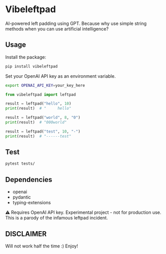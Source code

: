 # Vibeleftpad

AI-powered left padding using GPT. Because why use simple string methods when you can use artificial intelligence?

## Usage

Install the package:
```bash
pip install vibeleftpad
```

Set your OpenAI API key as an environment variable.
```bash
export OPENAI_API_KEY=your_key_here
```

```python
from vibeleftpad import leftpad

result = leftpad("hello", 10)
print(result)  # "     hello"

result = leftpad("world", 8, "0")
print(result)  # "000world"

result = leftpad("test", 10, "-")
print(result)  # "------test"
```

## Test

```bash
pytest tests/
```

## Dependencies

- openai
- pydantic
- typing-extensions

⚠️ Requires OpenAI API key. Experimental project - not for production use. This is a parody of the infamous leftpad incident.


## DISCLAIMER

Will not work half the time :) Enjoy!